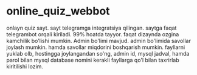 # online_quiz_webbot
onlayn quiz sayt. sayt telegramga integratsiya qilingan. saytga faqat telegrambot orqali kiriladi.
99% hoatda tayyor. faqat dizaynda ozgina kamchilik bo'lishi  mumkin. Admin bo'limi mavjud. admin bo'limida savollar joylash mumkin. hamda savollar miqdorini boshqarish mumkin.
fayllarni yuklab olb, hostingga joylangandan so'ng, admin id, mysql jadval, hamda parol bilan mysql database nomini kerakli fayllarga qo'l bilan taxrirlab kiritilishi lozim.
